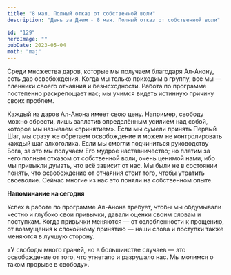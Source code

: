 ```yaml
---
title: "8 мая. Полный отказ от собственной воли"
description: "День за Днем - 8 мая. Полный отказ от собственной воли"

id: "129"
heroImage: ""
pubDate: 2023-05-04
moth: "maj"
---
```


Среди множества даров, которые мы получаем благодаря Ал-Анону, есть дар
освобождения. Когда мы только приходим в группу, все мы — пленники своего
отчаяния и безысходности. Работа по программе постепенно раскрепощает нас; мы
учимся видеть истинную причину своих проблем.

Каждый из даров Ал-Анона имеет свою цену. Например, свободу можно обрести,
лишь заплатив определённым усилием над собой, которое мы называем «принятием».
Если мы сумели принять Первый Шаг, мы сразу же обретаем освобождение и можем
не контролировать каждый шаг алкоголика. Если мы смогли подчиниться
руководству Бога, за это мы получаем Его мудрое наставничество; но платим за
него полным отказом от собственной воли, очень ценимой нами, ибо мы привыкли
думать, что всё зависит от нас. Мы были не в состоянии понять, что
освобождение от отчаяния стоит того, чтобы утратить своеволие. Сейчас многие
из нас это поняли на собственном опыте.

**Напоминание на сегодня**

Успех в работе по программе Ал-Анона требует, чтобы мы обдумывали честно и
глубоко свои привычки, давали оценки своим словам и поступкам. Когда привычки
меняются — от озлобленности к прощению, от возмущения к спокойному принятию —
наши слова и поступки также меняются в лучшую сторону.

«У свободы много граней, но в большинстве случаев — это освобождение от того,
что угнетало и разрушало нас. Мы молимся о таком прорыве в свободу».
